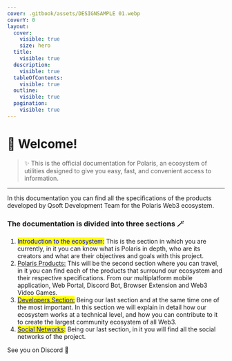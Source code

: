 ```yaml
---
cover: .gitbook/assets/DESIGNSAMPLE 01.webp
coverY: 0
layout:
  cover:
    visible: true
    size: hero
  title:
    visible: true
  description:
    visible: true
  tableOfContents:
    visible: true
  outline:
    visible: true
  pagination:
    visible: true
---
```


# 👋 Welcome!

> ✨ This is the official documentation for Polaris, an ecosystem of utilities designed to give you easy, fast, and convenient access to information.

***

In this documentation you can find all the specifications of the products developed by Qsoft Development Team for the Polaris Web3 ecosystem.

### The documentation is divided into three sections 🪄

1. <mark style="color:blue;">Introduction to the ecosystem:</mark> This is the section in which you are currently, in it you can know what is Polaris in depth, who are its creators and what are their objectives and goals with this project.
2. [Polaris Products:](products/polaris-app/) This will be the second section where you can travel, in it you can find each of the products that surround our ecosystem and their respective specifications. From our multiplatform mobile application, Web Portal, Discord Bot, Browser Extension and Web3 Video Games.
3. [<mark style="color:blue;">Developers Section:</mark>](developers/polaris-dev/) Being our last section and at the same time one of the most important. In this section we will explain in detail how our ecosystem works at a technical level, and how you can contribute to it to create the largest community ecosystem of all Web3.
4. [<mark style="color:blue;">Social Networks</mark>](https://polarisweb3.org/links)<mark style="color:blue;">:</mark> Being our last section, in it you will find all the social networks of the project.

See you on Discord 🤙

